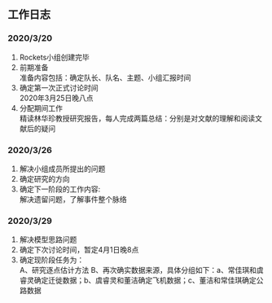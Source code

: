 ## 工作日志
### 2020/3/20
1. Rockets小组创建完毕  
2. 前期准备  
准备内容包括：确定队长、队名、主题、小组汇报时间  
3. 确定第一次正式讨论时间  
2020年3月25日晚八点
4. 分配期间工作  
精读林华珍教授研究报告，每人完成两篇总结：分别是对文献的理解和阅读文献后的疑问 
  
### 2020/3/26 
1. 解决小组成员所提出的问题  
2. 确定研究的方向  
3. 确定下一阶段的工作内容:  
解决遗留问题，了解事件整个脉络  

### 2020/3/29  
1. 解决模型思路问题  
2. 确定下次讨论时间，暂定4月1日晚8点  
3. 确定现阶段任务为：  
A、研究逐点估计方法 B、再次确实数据来源，具体分组如下：a、常佳琪和虞睿灵确定迁徙数据；b、虞睿灵和董洁确定飞机数据；c、董洁和常佳琪确定公路数据
   

